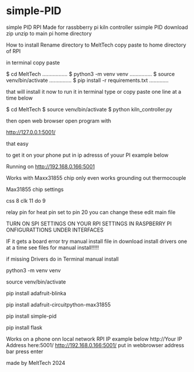 # simple-PID
simple PID RPI
Made for rassbberry pi kiln controller ssimple PID
download zip unzip to main pi home directory 

How to install
Rename directory to MeltTech copy  paste to home directory of  RPI

in terminal copy paste 

$    cd MeltTech             .................
$    python3 -m venv venv                   ...............
$    source venv/bin/activate                 ...............
$    pip install -r requirements.txt               .............

that will install it now to run it in terminal type or copy  paste one line at a time below

$    cd MeltTech
$    source venv/bin/activate
$    python kiln_controller.py

then open web browser open program with

http://127.0.0.1:5001/

that easy

to get it on your phone put in ip adresss of youur PI example below

Running on http://192.168.0.166:5001


Works with Maxx31855 chip only even works  grounding out thermocouple

Max31855 chip settings 

css 8
clk 11
do 9

relay pin for heat pin set to         pin 20
you can change these edit main file

TURN ON SPI SETTINGS ON YOUR RPI SETTINGS IN RASPBERRY PI ONFIGURATTIONS UNDER INTERFACES

IF it gets a board error try manual install file in download install drivers one at a time see files for manual install!!!!!



if missing Drivers do in Terminal           manual install

python3 -m venv venv

source venv/bin/activate

pip install adafruit-blinka

pip install adafruit-circuitpython-max31855

pip install simple-pid

pip install flask

Works on  a phone onn local network RPI IP
example below
http://Your IP Address here:5001/
http://192.168.0.166:5001/
put in webbrowser address bar press enter

made by MeltTech 2024
